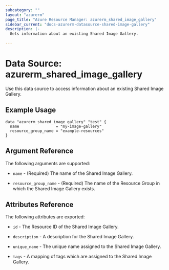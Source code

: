 ```yaml
---
subcategory: ""
layout: "azurerm"
page_title: "Azure Resource Manager: azurerm_shared_image_gallery"
sidebar_current: "docs-azurerm-datasource-shared-image-gallery"
description: |-
  Gets information about an existing Shared Image Gallery.

---
```


# Data Source: azurerm_shared_image_gallery

Use this data source to access information about an existing Shared Image Gallery.

## Example Usage

```hcl
data "azurerm_shared_image_gallery" "test" {
  name                = "my-image-gallery"
  resource_group_name = "example-resources"
}
```

## Argument Reference

The following arguments are supported:

* `name` - (Required) The name of the Shared Image Gallery.

* `resource_group_name` - (Required) The name of the Resource Group in which the Shared Image Gallery exists.

## Attributes Reference

The following attributes are exported:

* `id` - The Resource ID of the Shared Image Gallery.

* `description` - A description for the Shared Image Gallery.

* `unique_name` - The unique name assigned to the Shared Image Gallery.

* `tags` - A mapping of tags which are assigned to the Shared Image Gallery.
